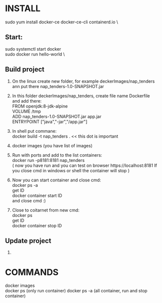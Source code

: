 # INSTALL
sudo yum install docker-ce docker-ce-cli containerd.io \
## Start:
sudo systemctl start docker \
sudo docker run hello-world \

## Build project
1. On the linux create new folder, for example deckerImages/nap_tenders ann put there nap_tenders-1.0-SNAPSHOT.jar
2. In this folder deckerImages/nap_tenders, create file name Dockerfile and add there: \
FROM openjdk:8-jdk-alpine \
VOLUME /tmp \
ADD nap_tenders-1.0-SNAPSHOT.jar app.jar \
ENTRYPOINT ["java","-jar","/app.jar"]

3. In shell put commane: \
docker build -t nap_tenders . << this dot is important 

4. docker images (you have list of images)
5. Run with ports and add to the list containers: \
docker run -p8181:8181 nap_tenders \
( now you have run and you can test on browser https://localhost:8181 If you close cmd in windows or shell the container will stop )
6. Now you can start container and close cmd: \
docker ps -a \
get ID \
docker container start ID \
and close cmd :) 
7. Close to coitarnet from new cmd: \
docker ps \
get ID \
docker container stop ID 

## Update project 
1.

# COMMANDS
docker images \
docker ps (only run container)
docker ps -a (all container, run and stop container)

